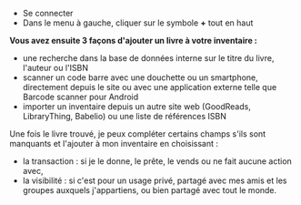<!-- LANG:FR, title="Comment ajouter un livre à mon inventaire"-->

* Se connecter
* Dans le menu à gauche, cliquer sur le symbole **+** tout en haut

**Vous avez ensuite 3 façons d'ajouter un livre à votre inventaire :**
* une recherche dans la base de données interne sur le titre du livre, l'auteur ou l'ISBN
* scanner un code barre avec une douchette ou un smartphone, directement depuis le site ou avec une application externe telle que Barcode scanner pour Android
* importer un inventaire depuis un autre site web (GoodReads, LibraryThing, Babelio) ou une liste de références ISBN

Une fois le livre trouvé, je peux compléter certains champs s'ils sont manquants et l'ajouter à mon inventaire en choisissant :
* la transaction : si je le donne, le prête, le vends ou ne fait aucune action avec,
* la visibilité : si c'est pour un usage privé, partagé avec mes amis et les groupes auxquels j'appartiens, ou bien partagé avec tout le monde.